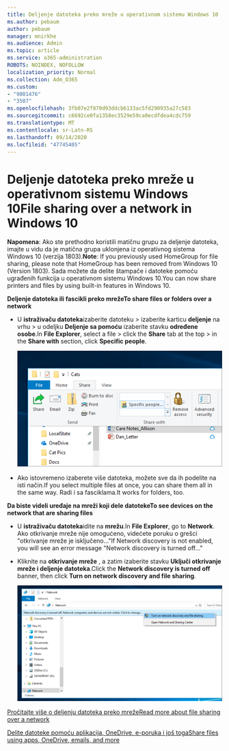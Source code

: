```yaml
---
title: Deljenje datoteka preko mreže u operativnom sistemu Windows 10
ms.author: pebaum
author: pebaum
manager: mnirkhe
ms.audience: Admin
ms.topic: article
ms.service: o365-administration
ROBOTS: NOINDEX, NOFOLLOW
localization_priority: Normal
ms.collection: Adm_O365
ms.custom:
- "9001476"
- "3507"
ms.openlocfilehash: 3fb07e2f870d93ddcb6133ac5fd290935a27c583
ms.sourcegitcommit: c6692ce0fa1358ec3529e59ca0ecdfdea4cdc759
ms.translationtype: MT
ms.contentlocale: sr-Latn-RS
ms.lasthandoff: 09/14/2020
ms.locfileid: "47745405"
---
```

# <a name="file-sharing-over-a-network-in-windows-10"></a><span data-ttu-id="bb57c-102">Deljenje datoteka preko mreže u operativnom sistemu Windows 10</span><span class="sxs-lookup"><span data-stu-id="bb57c-102">File sharing over a network in Windows 10</span></span>

<span data-ttu-id="bb57c-103">**Napomena**: Ako ste prethodno koristili matičnu grupu za deljenje datoteka, imajte u vidu da je matična grupa uklonjena iz operativnog sistema Windows 10 (verzija 1803).</span><span class="sxs-lookup"><span data-stu-id="bb57c-103">**Note**: If you previously used HomeGroup for file sharing, please note that HomeGroup has been removed from Windows 10 (Version 1803).</span></span> <span data-ttu-id="bb57c-104">Sada možete da delite štampače i datoteke pomoću ugrađenih funkcija u operativnom sistemu Windows 10.</span><span class="sxs-lookup"><span data-stu-id="bb57c-104">You can now share printers and files by using built-in features in Windows 10.</span></span>

<span data-ttu-id="bb57c-105">**Deljenje datoteka ili fascikli preko mreže**</span><span class="sxs-lookup"><span data-stu-id="bb57c-105">**To share files or folders over a network**</span></span>

- <span data-ttu-id="bb57c-106">U **istraživaču datoteka**izaberite datoteku > izaberite karticu **deljenje** na vrhu > u odeljku **Deljenje sa pomoću** izaberite stavku **određene osobe**.</span><span class="sxs-lookup"><span data-stu-id="bb57c-106">In **File Explorer**, select a file > click the **Share** tab at the top > in the **Share with** section, click **Specific people**.</span></span>

    ![Delite datoteku sa određenim osobama.](media/share-with-specific-people.png)
          
- <span data-ttu-id="bb57c-108">Ako istovremeno izaberete više datoteka, možete sve da ih podelite na isti način.</span><span class="sxs-lookup"><span data-stu-id="bb57c-108">If you select multiple files at once, you can share them all in the same way.</span></span> <span data-ttu-id="bb57c-109">Radi i sa fasciklama.</span><span class="sxs-lookup"><span data-stu-id="bb57c-109">It works for folders, too.</span></span>

<span data-ttu-id="bb57c-110">**Da biste videli uređaje na mreži koji dele datoteke**</span><span class="sxs-lookup"><span data-stu-id="bb57c-110">**To see devices on the network that are sharing files**</span></span>

- <span data-ttu-id="bb57c-111">U **istraživaču datoteka**idite na **mrežu**.</span><span class="sxs-lookup"><span data-stu-id="bb57c-111">In **File Explorer**, go to **Network**.</span></span> <span data-ttu-id="bb57c-112">Ako otkrivanje mreže nije omogućeno, videćete poruku o grešci "otkrivanje mreže je isključeno..."</span><span class="sxs-lookup"><span data-stu-id="bb57c-112">If Network discovery is not enabled, you will see an error message "Network discovery is turned off..."</span></span>

- <span data-ttu-id="bb57c-113">Kliknite na **otkrivanje mreže** , a zatim izaberite stavku **Uključi otkrivanje mreže i deljenje datoteka**.</span><span class="sxs-lookup"><span data-stu-id="bb57c-113">Click the **Network discovery is turned off** banner, then click **Turn on network discovery and file sharing**.</span></span>

    ![Uključite otkrivanje mreže i deljenje datoteka.](media/turn-on-network-discovery.png)

[<span data-ttu-id="bb57c-115">Pročitajte više o deljenju datoteka preko mreže</span><span class="sxs-lookup"><span data-stu-id="bb57c-115">Read more about file sharing over a network</span></span>](https://support.microsoft.com/help/4092694/windows-10-file-sharing-over-a-network)

[<span data-ttu-id="bb57c-116">Delite datoteke pomoću aplikacija, OneDrive, e-poruka i još toga</span><span class="sxs-lookup"><span data-stu-id="bb57c-116">Share files using apps, OneDrive, emails, and more</span></span>](https://support.microsoft.com/help/4027674/windows-10-share-files-in-file-explorer)

